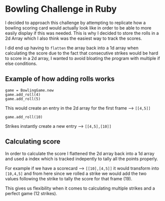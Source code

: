 Bowling Challenge in Ruby
=================

I decided to approach this challenge by attempting to replicate how a bowling scoring card would actually look like in order to be able to more easily display if this was needed. This is why I decided to store the rolls in a 2d Array which I also think was the easiest way to track the scores.

I did end up having to `flatten` the array back into a 1d array when calculating the score due to the fact that consecutive strikes would be hard to score in a 2d array, I wanted to avoid bloating the program with multiple if else conditions.

## Example of how adding rolls works

```
game = BowlingGame.new
game.add_roll(4)
game.add_roll(5) 
```
This would create an entry in the 2d array for the first frame --> `[[4,5]]`
```
game.add_roll(10) 
```
Strikes instantly create a new entry --> `[[4,5],[10]]`

## Calculating score

In order to calculate the score I flattened the 2d array back into a 1d array and used a index which is tracked indepently to tally all the points properly.

For example if we have a scorecard --> `[[10],[4,5]]` it would transform into `[10,4,5]` and from here since we rolled a strike we would add the two values following the strike to tally the score for that frame (19).

This gives us flexibility when it comes to calculating multiple strikes and a perfect game (12 strikes).

